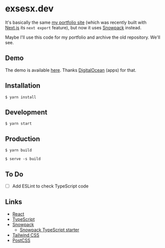 # exsesx.dev

It's basically the same [my portfolio site](https://github.com/exsesx/exsesx.github.io) (which was recently built with [Next.js]() its `next export` feature), but now it uses [Snowpack](https://www.snowpack.dev/) instead.

Maybe I'll use this code for my portfolio and archive the old repository. We'll see.

## Demo

The demo is available [here](https://exsesx.dev/). Thanks [DigitalOcean](https://www.digitalocean.com/) (apps) for that.

## Installation

```shell
$ yarn install
```

## Development

```shell
$ yarn start
```

## Production

```shell
$ yarn build

$ serve -s build
```

## To Do

- [ ] Add ESLint to check TypeScript code

## Links

- [React](https://reactjs.org/)
- [TypeScript](https://www.typescriptlang.org/)
- [Snowpack](https://www.snowpack.dev/)
  - [Snowpack TypeScript starter](https://github.com/snowpackjs/snowpack/tree/main/create-snowpack-app/app-template-react-typescript)
- [Tailwind CSS](https://tailwindcss.com/)
- [PostCSS](https://postcss.org/)
